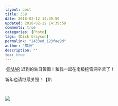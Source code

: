 ```yaml
---
layout: post
title: 339
date: 2018-02-12 14:39:59
updated: 2018-02-12 14:39:59
comments: true
categories: [Photo]
tags: [Dick Grayson]
permalink: "2433ed_123fae9d"
author: "猫厨"
description: ""
toc: true
---
```


<p>&nbsp;<a target="_blank" loftermentionblogid="2146263" href="http://www.lofter.com/mentionredirect.do?blogId=2146263"  >@MAR</a>&nbsp;迟到的生日贺图！和我一起在南极挖雪洞辛苦了！</p> 
<p>新年也请继续关照！【趴</p> 
<p><br /></p>

![](/img/img_cVZNdzJtQk9JV2RnREJ6ZENaNnFzcGdVblFhS1QwVDFqNmZwWFJiUC84dGtCNEdwQmtSeWdRPT0.jpg)